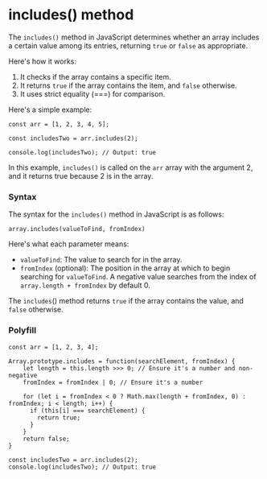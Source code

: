# includes() method

The `includes()` method in JavaScript determines whether an array includes a certain value among its entries, returning `true` or `false` as appropriate.

Here's how it works:

1. It checks if the array contains a specific item.
2. It returns `true` if the array contains the item, and `false` otherwise.
3. It uses strict equality (===) for comparison.

Here's a simple example:

```
const arr = [1, 2, 3, 4, 5];

const includesTwo = arr.includes(2);

console.log(includesTwo); // Output: true
```

In this example, `includes()` is called on the `arr` array with the argument 2, and it returns true because 2 is in the array.

### Syntax

The syntax for the `includes()` method in JavaScript is as follows:

```
array.includes(valueToFind, fromIndex)
```

Here's what each parameter means:

- `valueToFind`: The value to search for in the array.
- `fromIndex` (optional): The position in the array at which to begin searching for `valueToFind`. A negative value searches from the index of `array.length + fromIndex` by default 0.

The `includes`() method returns `true` if the array contains the value, and `false` otherwise.

### Polyfill

```
const arr = [1, 2, 3, 4];

Array.prototype.includes = function(searchElement, fromIndex) {
    let length = this.length >>> 0; // Ensure it's a number and non-negative
    fromIndex = fromIndex | 0; // Ensure it's a number

    for (let i = fromIndex < 0 ? Math.max(length + fromIndex, 0) : fromIndex; i < length; i++) {
      if (this[i] === searchElement) {
        return true;
      }
    }
    return false;
}

const includesTwo = arr.includes(2);
console.log(includesTwo); // Output: true
```

